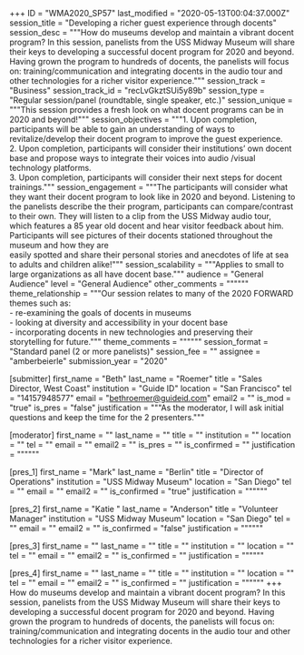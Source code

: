 +++
ID = "WMA2020_SP57"
last_modified = "2020-05-13T00:04:37.000Z"
session_title = "Developing a richer guest experience through docents"
session_desc = """How do museums develop and maintain a vibrant docent program?   In this session, panelists from the USS Midway Museum will share their keys to developing a successful docent program for 2020 and beyond.     Having grown the program to  hundreds of docents, the panelists will focus on:  training/communication and integrating docents in the audio tour and  other technologies for a richer visitor experience."""
session_track = "Business"
session_track_id = "recLvGkztSUi5y89b"
session_type = "Regular session/panel (roundtable, single speaker, etc.)"
session_unique = """This session provides a  fresh look on what docent programs can be in 2020 and beyond!"""
session_objectives = """1.	Upon completion, participants will be able to gain an understanding of ways to revitalize/develop their docent program to improve the guest experience.<br>2.	Upon completion, participants will consider their institutions’ own docent base and propose ways to integrate their voices into audio /visual technology platforms.<br>3.  Upon completion, participants  will consider their next steps for docent trainings."""
session_engagement = """The participants will consider what they want their docent program to look like in 2020 and beyond.   Listening to the panelists describe the their program, participants can compare/contrast to their own.    They will listen to a clip from the USS Midway audio tour, which features a 85 year old docent and hear visitor feedback about him.   Participants will see pictures of their docents stationed throughout the museum and how they are<br> easily spotted and share their  personal stories and anecdotes of life at sea to adults and children alike!"""
session_scalability = """Applies to small to large organizations as all have docent base."""
audience = "General Audience"
level = "General Audience"
other_comments = """"""
theme_relationship = """Our session relates to many of the 2020 FORWARD themes such as:<br>- re-examining the goals of docents in museums<br>- looking at diversity and accessibility in your docent base<br>- incorporating docents in new technologies and preserving their storytelling for future."""
theme_comments = """"""
session_format = "Standard panel (2 or more panelists)"
session_fee = ""
assignee = "amberbeierle"
submission_year = "2020"

[submitter]
first_name = "Beth"
last_name = "Roemer"
title = "Sales Director, West Coast"
institution = "Guide ID"
location = "San Francisco"
tel = "14157948577"
email = "bethroemer@guideid.com"
email2 = ""
is_mod = "true"
is_pres = "false"
justification = """As the moderator, I will ask initial questions and keep the time for the 2 presenters."""

[moderator]
first_name = ""
last_name = ""
title = ""
institution = ""
location = ""
tel = ""
email = ""
email2 = ""
is_pres = ""
is_confirmed = ""
justification = """"""

[pres_1]
first_name = "Mark"
last_name = "Berlin"
title = "Director of Operations"
institution = "USS Midway Museum"
location = "San Diego"
tel = ""
email = ""
email2 = ""
is_confirmed = "true"
justification = """"""

[pres_2]
first_name = "Katie "
last_name = "Anderson"
title = "Volunteer Manager"
institution = "USS Midway Museum"
location = "San Diego"
tel = ""
email = ""
email2 = ""
is_confirmed = "false"
justification = """"""

[pres_3]
first_name = ""
last_name = ""
title = ""
institution = ""
location = ""
tel = ""
email = ""
email2 = ""
is_confirmed = ""
justification = """"""

[pres_4]
first_name = ""
last_name = ""
title = ""
institution = ""
location = ""
tel = ""
email = ""
email2 = ""
is_confirmed = ""
justification = """"""
+++
How do museums develop and maintain a vibrant docent program?   In this session, panelists from the USS Midway Museum will share their keys to developing a successful docent program for 2020 and beyond.     Having grown the program to  hundreds of docents, the panelists will focus on:  training/communication and integrating docents in the audio tour and  other technologies for a richer visitor experience.